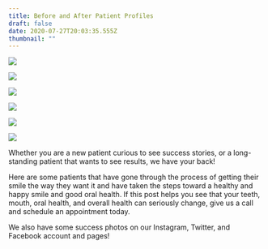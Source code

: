 ```yaml
---
title: Before and After Patient Profiles
draft: false
date: 2020-07-27T20:03:35.555Z
thumbnail: ""
---
```

![](images/jennifer-rawlings-013.jpg)

![](images/jennifer-rawlings-002-150x150.jpg)

![](images/doug-zimmerman-006-150x150.jpg)

![](images/doug-zimmerman-019-300x225.jpg)

![](images/img_1396-150x150.jpg)

![](images/ed-lockhart-004-150x150.jpg)

Whether you are a new patient curious to see success stories, or a long-standing patient that wants to see results, we have your back!

Here are some patients that have gone through the process of getting their smile the way they want it and have taken the steps toward a healthy and happy smile and good oral health. If this post helps you see that your teeth, mouth, oral health, and overall health can seriously change, give us a call and schedule an appointment today. 

We also have some success photos on our Instagram, Twitter, and Facebook account and pages!